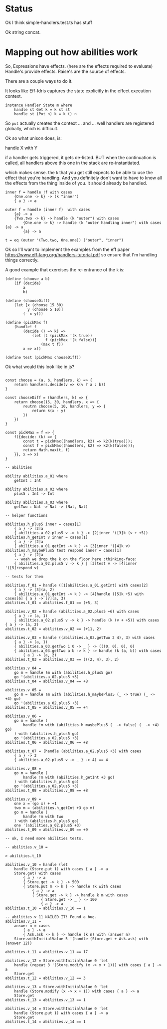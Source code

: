 
# Status

Ok I think simple-handlers.test.ts has stuff

Ok string concat.


# Mapping out how abilities work

So, Expressions have effects. (here are the effects required to evaluate)
Handle's provide effects.
Raise's are the source of effects.

There are a couple ways to do it.

It looks like Eff-Idris captures the state explicitly in the effect execution context.

```
instance Handler State m where
    handle st Get k = k st st
    handle st (Put n) k = k () n
```

So `put` actually creates the context ...
and ... well handlers are registered globally, which is difficult.




Ok so what unison does, is:

handle X with Y

if a handler gets triggered, it gets de-listed.
BUT when the continuation is called, all handlers above this one
in the stack are re-instantiated.

which makes sense.
the `k` that you get still expects to be able to use the
effect that you're handling.
And you definitely don't want to have to know all the effects
from the thing inside of you. it should already be handled.



```
inner f = handle !f with cases
    {One.one -> k} -> (k "inner")
    { a } -> a

outer f = handle (inner f)  with cases
    {a} -> a
    {Two.two -> k} -> handle (k "outer") with cases
        {One.one -> k} -> handle (k "outer handling inner") with cases {a} -> a
        {a} -> a

t = eq (outer '(Two.two, One.one)) ("outer", "inner")
```





Ok so I'll want to implement the examples from the eff paper https://www.eff-lang.org/handlers-tutorial.pdf so ensure that I'm handling things correctly.

A good example that exercises the re-entrance of the `k` is:


```
(define (choose a b)
    (if (decide)
        a
        b)

(define (chooseDiff)
    (let [x (choose 15 30)
          y (choose 5 10)]
        (- x y)))

(define (pickMax f)
    (handle! f
        (decide () => k) =>
            (let [t (pickMax '(k true))
                  f (pickMax '(k false))]
                (max t f))
        x => x))

(define test (pickMax chooseDiff))
```

Ok what would this look like in js?

```

const choose = (a, b, handlers, k) => {
    return handlers.decide(v => k(v ? a : b))
}

const chooseDiff = (handlers, k) => {
    return choose(15, 30, handlers, x => {
        reutrn choose(5, 10, handlers, y => {
            return k(x - y)
        })
    })
}

const pickMax = f => {
    f({decide: (k) => {
        const t = pickMax((handlers, k2) => k2(k(true)));
        const f = pickMax((handlers, k2) => k2(k(false)));
        return Math.max(t, f)
    }}, x => x)
}

```














```
-- abilities

ability abilities.a_01 where
    getInt : Int

ability abilities.a_02 where
    plus5 : Int -> Int

ability abilities.a_03 where
    getTwo : Nat -> Nat -> (Nat, Nat)

-- helper functions

abilities.h_plus5 inner = cases[1]
    { a } -> [2]a
    { abilities.a_02.plus5 v -> k } -> [2]inner '([3]k (v + +5))
abilities.h_getInt v inner = cases[1]
    { a } -> [2]a
    { abilities.a_01.getInt -> k } -> [3]inner '([4]k v)
abilities.h_maybePlus5 test respond inner = cases[1]
    { a } -> [2]a
    -- woah we drop the k on the floor here :thinking-face:
    { abilities.a_02.plus5 v -> k } | [3]test v -> [4]inner '([5]respond v)

-- tests for them

abilities.f_01 = handle ([1]abilities.a_01.getInt) with cases[2]
    { a } -> [3](a, 2)
    { abilities.a_01.getInt -> k } -> [4]handle ([5]k +5) with cases[6] { a } -> [7](a, 3)
abilities.t_01 = abilities.f_01 == (+5, 3)

abilities.v_02 = handle (abilities.a_02.plus5 +6) with cases
    { a } -> (a, 1)
    { abilities.a_02.plus5 v -> k } -> handle (k (v + +5)) with cases { a } -> (a, 2)
abilities.t_02 = abilities.v_02 == (+11, 2)

abilities.v_03 = handle ((abilities.a_03.getTwo 2 4), 3) with cases
    { a } -> (a, 1)
    { abilities.a_03.getTwo 1 0 -> _ } -> (((0, 0), 0), 0)
    { abilities.a_03.getTwo a b -> k } -> handle (k (a, b)) with cases
        { a } -> (a, 2)
abilities.t_03 = abilities.v_03 == (((2, 4), 3), 2)

abilities.v_04 = 
    go m = handle !m with (abilities.h_plus5 go)
    go '(abilities.a_02.plus5 +3)
abilities.t_04 = abilities.v_04 == +8

abilities.v_05 =
    go m = handle !m with (abilities.h_maybePlus5 (_ -> true) (_ -> +4) go)
    go '(abilities.a_02.plus5 +3)
abilities.t_05 = abilities.v_05 == +4

abilities.v_06 =
    go m = handle (
        handle !m with (abilities.h_maybePlus5 (_ -> false) (_ -> +4) go)
    ) with (abilities.h_plus5 go)
    go '(abilities.a_02.plus5 +3)
abilities.t_06 = abilities.v_06 == +8

abilities.t_07 = (handle (abilities.a_02.plus5 +3) with cases
    { a } -> 3
    { abilities.a_02.plus5 v -> _ } -> 4) == 4

abilities.v_08 =
    go m = handle (
        handle !m with (abilities.h_getInt +3 go)
    ) with (abilities.h_plus5 go)
    go '(abilities.a_02.plus5 +3)
abilities.t_08 = abilities.v_08 == +8

abilities.v_09 =
    one x = (go x) + +1
    two m = (abilities.h_getInt +3 go m)
    go m = handle (
        handle !m with two
    ) with (abilities.h_plus5 go)
    one '(abilities.a_02.plus5 +3)
abilities.t_09 = abilities.v_09 == +9

-- ok, I need more abilities tests.

-- abilities.v_10 =

> abilities.t_10

abilities.v_10 = handle (let
	handle (Store.put 1) with cases { a } -> a
	Store.get) with cases
		{ a } -> a
		{ Store.get -> k } -> 500
		{ Store.put m -> k } -> handle !k with cases
			{ a } -> a
			{ Store.get -> k } -> handle k m with cases
				{ Store.get -> _ } -> 100
				{ a } -> a
abilities.t_10 = abilities.v_10 == 1

-- abilities.v_11 NAILED IT! Found a bug.
abilities.v_11 =
	answer n = cases
		{ a } -> a
		{ Ask.ask -> k } -> handle (k n) with (answer n)
	Store.withInitialValue 5 '(handle (Store.get + Ask.ask) with (answer 12))

abilities.t_11 = abilities.v_11 == 17

abilities.v_12 = Store.withInitialValue 0 'let
	handle (repeat 3 '(Store.modify (x -> x + 1))) with cases { a } -> a
	Store.get
abilities.t_12 = abilities.v_12 == 3

abilities.v_13 = Store.withInitialValue 0 'let
	handle (Store.modify (x -> x + 1)) with cases { a } -> a
	Store.get
abilities.t_13 = abilities.v_13 == 1

abilities.v_14 = Store.withInitialValue 0 'let
	handle (Store.put 1) with cases { a } -> a
	Store.get
abilities.t_14 = abilities.v_14 == 1

```